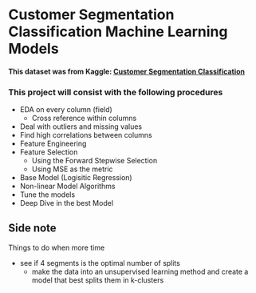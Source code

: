 # Customer Segmentation Classification Machine Learning Models

#### This dataset was from Kaggle: [Customer Segmentation Classification](https://www.kaggle.com/datasets/kaushiksuresh147/customer-segmentation)

### This project will consist with the following procedures
- EDA on every column (field)
    - Cross reference within columns
- Deal with outliers and missing values
- Find high correlations between columns
- Feature Engineering
- Feature Selection
    - Using the Forward Stepwise Selection
    - Using MSE as the metric
- Base Model (Logisitic Regression)
- Non-linear Model Algorithms
- Tune the models
- Deep Dive in the best Model



## Side note
Things to do when more time
- see if 4 segments is the optimal number of splits
    - make the data into an unsupervised learning method and create a model that best splits them in k-clusters